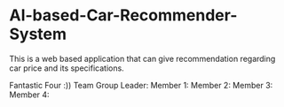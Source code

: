 # AI-based-Car-Recommender-System
This is a web based application that can give recommendation regarding car price and its specifications.

Fantastic Four :)) Team
Group Leader:
Member 1:
Member 2:
Member 3:
Member 4:
